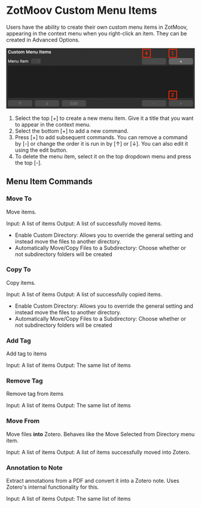 # ZotMoov Custom Menu Items

Users have the ability to create their own custom menu items in ZotMoov, appearing in the context menu when you right-click an item. They can be created in Advanced Options.

<img src="res/cmu.png" width="600"/>

1. Select the top [+] to create a new menu item. Give it a title that you want to appear in the context menu.
2. Select the bottom [+] to add a new command.
3. Press [+] to add subsequent commands. You can remove a command by [-] or change the order it is run in by [↑] or [↓]. You can also edit it using the edit button.
4. To delete the menu item, select it on the top dropdown menu and press the top [-].

## Menu Item Commands

### Move To

Move items.

Input: A list of items
Output: A list of successfully moved items.

- Enable Custom Directory: Allows you to override the general setting and instead move the files to another directory.
- Automatically Move/Copy Files to a Subdirectory: Choose whether or not subdirectory folders will be created

### Copy To

Copy items.

Input: A list of items
Output: A list of successfully copied items.

- Enable Custom Directory: Allows you to override the general setting and instead move the files to another directory.
- Automatically Move/Copy Files to a Subdirectory: Choose whether or not subdirectory folders will be created


### Add Tag

Add tag to items

Input: A list of items
Output: The same list of items

### Remove Tag

Remove tag from items

Input: A list of items
Output: The same list of items

### Move From

Move files **into** Zotero. Behaves like the Move Selected from Directory menu item.

Input: A list of items
Output: A list of items successfully moved into Zotero.


### Annotation to Note

Extract annotations from a PDF and convert it into a Zotero note. Uses Zotero's internal functionality for this.

Input: A list of items
Output: The same list of items
